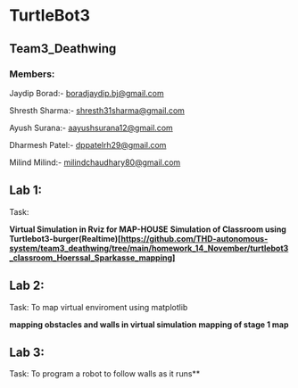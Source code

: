 # TurtleBot3
## Team3_Deathwing
### **Members:**

Jaydip Borad:- <boradjaydip.bj@gmail.com>

Shresth Sharma:- <shresth31sharma@gmail.com>

Ayush Surana:- <aayushsurana12@gmail.com>

Dharmesh Patel:- <dppatelrh29@gmail.com>

Milind Milind:- <milindchaudhary80@gmail.com>

## Lab 1:
   Task: 
   
   **Virtual Simulation in Rviz for MAP-HOUSE**
   **Simulation of Classroom using Turtlebot3-burger(Realtime)[https://github.com/THD-autonomous-system/team3_deathwing/tree/main/homework_14_November/turtlebot3_classroom_Hoerssal_Sparkasse_mapping]**

## Lab 2:
   Task: To map virtual enviroment using matplotlib

   **mapping obstacles and walls in virtual simulation**
   **mapping of stage 1 map**
   
## Lab 3:
   Task: To program a robot to follow walls as it runs** 
   
  

